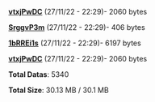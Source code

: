 [**vtxjPwDC**](/data/vtxjPwDC.txt) (27/11/22 - 22:29)- 2060 bytes

[**SrggvP3m**](/data/SrggvP3m.txt) (27/11/22 - 22:29)- 406 bytes

[**1bRREi1s**](/data/1bRREi1s.txt) (27/11/22 - 22:29)- 6197 bytes

[**vtxjPwDC**](/data/vtxjPwDC.txt) (27/11/22 - 22:29)- 2060 bytes

**Total Datas**: 5340

**Total Size**: 30.13 MB / 30.1 MB